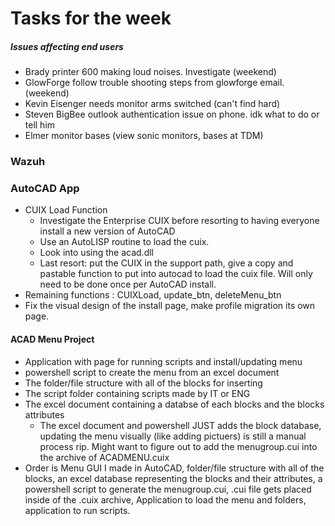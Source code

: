 
# Tasks for the week

##### Issues affecting end users
- Brady printer 600 making loud noises. Investigate (weekend)
- GlowForge follow trouble shooting steps from glowforge email. (weekend)
- Kevin Eisenger needs monitor arms switched (can't find hard)
- Steven BigBee outlook authentication issue on phone. idk what to do or tell him
- Elmer monitor bases (view sonic monitors, bases at TDM)

### Wazuh


### AutoCAD App
- CUIX Load Function
	- Investigate the Enterprise CUIX before resorting to having everyone install a new version of AutoCAD
	- Use an AutoLISP routine to load the cuix.
	- Look into using the acad.dll 
	- Last resort: put the CUIX in the support path, give a copy and pastable function to put into autocad to load the cuix file. Will only need to be done once per AutoCAD install. 
- Remaining functions : CUIXLoad, update_btn, deleteMenu_btn
- Fix the visual design of the install page, make profile migration its own page. 

#### ACAD Menu Project
- Application with page for running scripts and install/updating menu
- powershell script to create the menu from an excel document
- The folder/file structure with all of the blocks for inserting
- The script folder containing scripts made by IT or ENG
- The excel document containing a databse of each blocks and the blocks attributes
	- The excel document and powershell JUST adds the block database, updating the menu visually (like adding pictuers) is still a manual process rip. Might want to figure out to add the menugroup.cui into the archive of ACADMENU.cuix
- Order is Menu GUI I made in AutoCAD, folder/file structure with all of the blocks, an excel database representing the blocks and their attributes, a powershell script to generate the menugroup.cui, .cui file gets placed inside of the .cuix archive, Application to load the menu and folders, application to run scripts.

